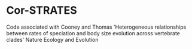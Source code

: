 # Cor-STRATES
Code associated with Cooney and Thomas 'Heterogeneous relationships between rates of speciation and body size evolution across vertebrate clades' Nature Ecology and Evolution
